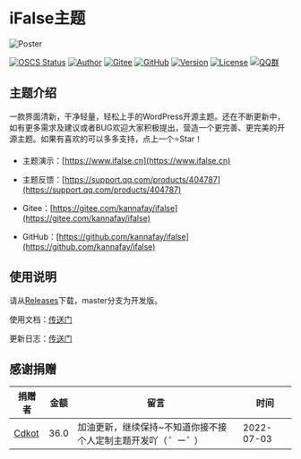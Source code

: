 # iFalse主题

![Poster](https://pic.rmb.bdstatic.com/bjh/7ea0770d0a6bb2ac821e2b917b88ff62.png)

[![OSCS Status](https://www.oscs1024.com/platform/badge/kannafay/ifalse.svg?size=small)](https://www.oscs1024.com/project/kannafay/ifalse?ref=badge_small) [![Author](https://img.shields.io/badge/Author-%E7%A5%9E%E7%A7%98%E5%B8%83%E5%81%B6%E7%8C%AB-8183ff)](https://www.ifalse.cn) [![Gitee](https://img.shields.io/badge/Releases-Gitee-%23C71D23)](https://gitee.com/kannafay/ifalse/releases) [![GitHub](https://img.shields.io/badge/Releases-GitHub-blue)](https://github.com/kannafay/ifalse/releases) [![Version](https://img.shields.io/badge/dynamic/json?color=yellow&label=Version&query=version&url=https%3A%2F%2Fwww.ifalse.cn%2Fthemes%2Finfo.json)](#) [![License](https://img.shields.io/badge/License-MIT-green)](/LICENSE) [![QQ群](https://img.shields.io/badge/QQ%E7%BE%A4-544740608-orange)](https://jq.qq.com/?_wv=1027&k=g04UTLJN)

## 主题介绍

一款界面清新，干净轻量，轻松上手的WordPress开源主题。还在不断更新中，如有更多需求及建议或者BUG欢迎大家积极提出，营造一个更完善、更完美的开源主题。如果有喜欢的可以多多支持，点上一个⭐Star！

- 主题演示：[https://www.ifalse.cn](https://www.ifalse.cn)

- 主题反馈：[https://support.qq.com/products/404787](https://support.qq.com/products/404787)

- Gitee：[https://gitee.com/kannafay/ifalse](https://gitee.com/kannafay/ifalse)

- GitHub：[https://github.com/kannafay/ifalse](https://github.com/kannafay/ifalse)

## 使用说明

请从[Releases](../../releases)下载，master分支为开发版。

使用文档：[传送门](https://bilicat.coding.net/share/km/c99056dd-1782-4a22-a462-fe9a3240bccb/K-2)

更新日志：[传送门](/UpdateLog.md)

## 感谢捐赠

| 捐赠者                           | 金额 | 留言                                                         | 时间                |
| -------------------------------- | ---- | ------------------------------------------------------------ | ------------------- |
| [Cdkot](https://gitee.com/cdkot) | 36.0 | 加油更新，继续保持~不知道你接不接个人定制主题开发吖（*゜ー゜*） | 2022-07-03 |